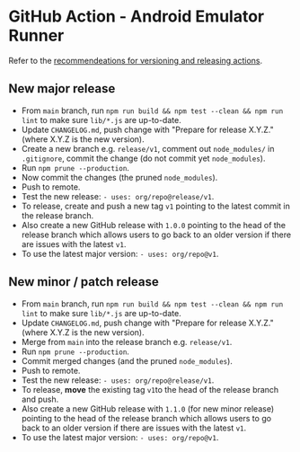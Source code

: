 # GitHub Action - Android Emulator Runner

Refer to the [recommendeations for versioning and releasing actions](https://github.com/actions/toolkit/blob/master/docs/action-versioning.md#recommendations).

## New major release

- From `main` branch, run `npm run build && npm test --clean && npm run lint` to make sure `lib/*.js` are up-to-date.
- Update `CHANGELOG.md`, push change with "Prepare for release X.Y.Z." (where X.Y.Z is the new version).
- Create a new branch e.g. `release/v1`, comment out `node_modules/` in `.gitignore`, commit the change (do not commit yet `node_modules`).
- Run `npm prune --production`.
- Now commit the changes (the pruned `node_modules`).
- Push to remote.
- Test the new release: `- uses: org/repo@release/v1`.
- To release, create and push a new tag `v1` pointing to the latest commit in the release branch.
- Also create a new GitHub release with `1.0.0` pointing to the head of the release branch which allows users to go back to an older version if there are issues with the latest `v1`.
- To use the latest major version: `- uses: org/repo@v1`.

## New minor / patch release

- From `main` branch, run `npm run build && npm test --clean && npm run lint` to make sure `lib/*.js` are up-to-date.
- Update `CHANGELOG.md`, push change with "Prepare for release X.Y.Z." (where X.Y.Z is the new version).
- Merge from `main` into the release branch e.g. `release/v1`.
- Run `npm prune --production`.
- Commit merged changes (and the pruned `node_modules`).
- Push to remote.
- Test the new release: `- uses: org/repo@release/v1`.
- To release, **move** the existing tag `v1`to the head of the release branch and push.
- Also create a new GitHub release with `1.1.0` (for new minor release) pointing to the head of the release branch which allows users to go back to an older version if there are issues with the latest `v1`.
- To use the latest major version: `- uses: org/repo@v1`.

